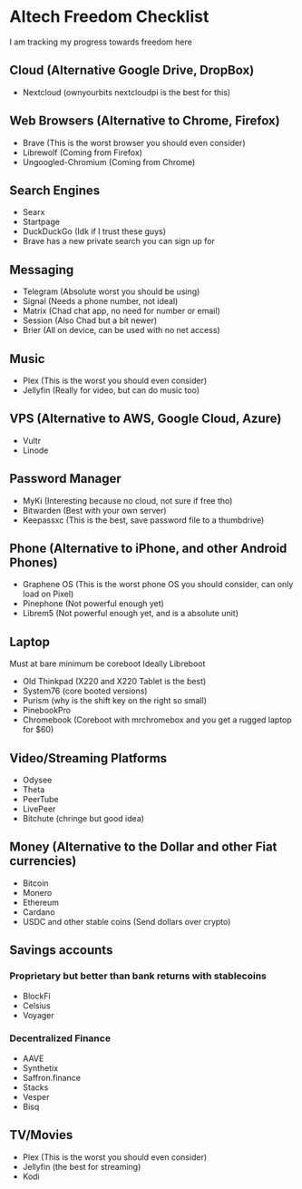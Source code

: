 # Altech Freedom Checklist

I am tracking my progress towards freedom here

## Cloud (Alternative Google Drive, DropBox)
- Nextcloud (ownyourbits nextcloudpi is the best for this)

## Web Browsers (Alternative to Chrome, Firefox)

- Brave (This is the worst browser you should even consider)
- Librewolf (Coming from Firefox) 
- Ungoogled-Chromium (Coming from Chrome)

## Search Engines

- Searx
- Startpage
- DuckDuckGo (Idk if I trust these guys)
- Brave has a new private search you can sign up for

## Messaging

- Telegram (Absolute worst you should be using) 
- Signal (Needs a phone number, not ideal)
- Matrix (Chad chat app, no need for number or email)
- Session (Also Chad but a bit newer)
- Brier (All on device, can be used with no net access)  

## Music
- Plex (This is the worst you should even consider)
- Jellyfin (Really for video, but can do music too)

## VPS (Alternative to AWS, Google Cloud, Azure)
- Vultr
- Linode

## Password Manager

- MyKi (Interesting because no cloud, not sure if free tho)
- Bitwarden (Best with your own server)
- Keepassxc (This is the best, save password file to a thumbdrive)

## Phone (Alternative to iPhone, and other Android Phones)

- Graphene OS (This is the worst phone OS you should consider, can only load on Pixel)
- Pinephone (Not powerful enough yet)
- Librem5 (Not powerful enough yet, and is a absolute unit)

## Laptop

Must at bare minimum be coreboot
Ideally Libreboot

- Old Thinkpad (X220 and X220 Tablet is the best)
- System76 (core booted versions)
- Purism (why is the shift key on the right so small)
- PinebookPro 
- Chromebook (Coreboot with mrchromebox and you get a rugged laptop for $60)

## Video/Streaming Platforms

- Odysee
- Theta
- PeerTube
- LivePeer
- Bitchute (chringe but good idea)

## Money (Alternative to the Dollar and other Fiat currencies)

- Bitcoin
- Monero
- Ethereum
- Cardano
- USDC and other stable coins (Send dollars over crypto)

## Savings accounts

### Proprietary but better than bank returns with stablecoins

- BlockFi
- Celsius
- Voyager

### Decentralized Finance

- AAVE
- Synthetix
- Saffron.finance
- Stacks
- Vesper
- Bisq

## TV/Movies

- Plex (This is the worst you should even consider)
- Jellyfin (the best for streaming)
- Kodi 

